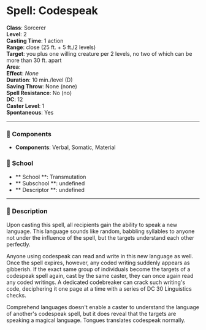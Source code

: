 
# Spell: Codespeak
**Class**: Sorcerer  
**Level**: 2  
**Casting Time**: 1 action  
**Range**: close (25 ft. + 5 ft./2 levels)  
**Target**: you plus one willing creature per 2 levels, no two of which can be more than 30 ft. apart  
**Area**:   
**Effect**: _None_  
**Duration**: 10 min./level (D)  
**Saving Throw**: None (none)  
**Spell Resistance**: No (no)  
**DC**: 12  
**Caster Level**: 1  
**Spontaneous**: Yes

---

### 🔮 Components
- **Components**: Verbal, Somatic, Material

### 🏫 School
- ** School **: Transmutation
- ** Subschool **: undefined
- ** Descriptor **: undefined
---

### 📜 Description
Upon casting this spell, all recipients gain the ability to speak a new language. This language sounds like random, babbling syllables to anyone not under the influence of the spell, but the targets understand each other perfectly.

Anyone using codespeak can read and write in this new language as well. Once the spell expires, however, any coded writing suddenly appears as gibberish. If the exact same group of individuals become the targets of a codespeak spell again, cast by the same caster, they can once again read any coded writings. A dedicated codebreaker can crack such writing's code, deciphering it one page at a time with a series of DC 30 Linguistics checks.

Comprehend languages doesn't enable a caster to understand the language of another's codespeak spell, but it does reveal that the targets are speaking a magical language. Tongues translates codespeak normally.
